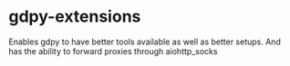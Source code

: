 # gdpy-extensions
Enables gdpy to have better tools available as well as better setups. And has the ability to forward proxies through aiohttp_socks

